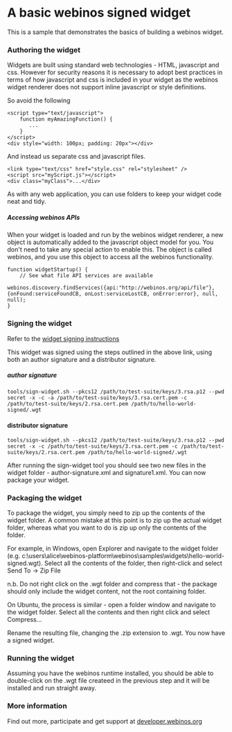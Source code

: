 
A basic webinos signed widget
===

This is a sample that demonstrates the basics of building a webinos widget.

### Authoring the widget

Widgets are built using standard web technologies - HTML, javascript and css. However for security reasons it is necessary to adopt best practices in terms of how javascript and css is included in your widget as the webinos widget renderer does not support inline javascript or style definitions.

So avoid the following

    <script type="text/javascript">
        function myAmazingFunction() {
           ...
        }
    </script>
    <div style="width: 100px; padding: 20px"></div>

And instead us separate css and javascript files.

    <link type="text/css" href="style.css" rel="stylesheet" />
    <script src="myScript.js"></script>
    <div class="myClass">...</div>

As with any web application, you can use folders to keep your widget code neat and tidy.

##### Accessing webinos APIs

When your widget is loaded and run by the webinos widget renderer, a new object is automatically added to the javascript object model for you. You don't need to take any special action to enable this. The object is called webinos, and you use this object to access all the webinos functionality.

    function widgetStartup() {
        // See what file API services are available
        webinos.discovery.findServices({api:"http://webinos.org/api/file"},{onFound:serviceFoundCB, onLost:serviceLostCB, onError:error}, null, null);
    }

### Signing the widget

Refer to the [widget signing instructions](https://developer.webinos.org/widget-signing-and-verification-tools)

This widget was signed using the steps outlined in the above link, using both an author signature and a distributor signature.

##### author signature

    tools/sign-widget.sh --pkcs12 /path/to/test-suite/keys/3.rsa.p12 --pwd secret -x -c -a /path/to/test-suite/keys/3.rsa.cert.pem -c /path/to/test-suite/keys/2.rsa.cert.pem /path/to/hello-world-signed/.wgt

#### distributor signature

    tools/sign-widget.sh --pkcs12 /path/to/test-suite/keys/3.rsa.p12 --pwd secret -x -c /path/to/test-suite/keys/3.rsa.cert.pem -c /path/to/test-suite/keys/2.rsa.cert.pem /path/to/hello-world-signed/.wgt

After running the sign-widget tool you should see two new files in the widget folder - author-signature.xml and signature1.xml. You can now package your widget.

### Packaging the widget

To package the widget, you simply need to zip up the contents of the widget folder. A common mistake at this point is to zip up the actual widget folder, whereas what you want to do is zip up only the contents of the folder.

For example, in Windows, open Explorer and navigate to the widget folder (e.g. c:\users\alice\webinos-platform\webinos\samples\widgets\hello-world-signed\.wgt). Select all the contents of the folder, then right-click and select Send To -> Zip File

n.b. Do not right click on the .wgt folder and compress that - the package should only include the widget content, not the root containing folder.

On Ubuntu, the process is similar - open a folder window and navigate to the widget folder. Select all the contents and then right click and select Compress...

Rename the resulting file, changing the .zip extension to .wgt. You now have a signed widget.

### Running the widget

Assuming you have the webinos runtime installed, you should be able to double-click on the .wgt file createed in the previous step and it will be installed and run straight away.

### More information

Find out more, participate and get support at [developer.webinos.org](http://developer.webinos.org)
